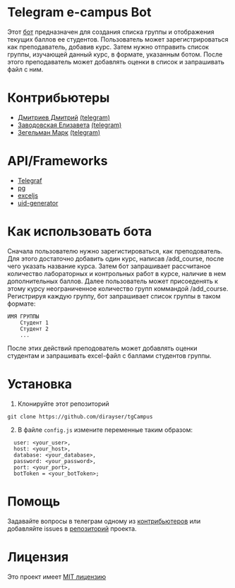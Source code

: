 # Telegram e-campus Bot 
Этот [бот](https://t.me/tgCampus_bot) предназначен для создания списка группы и отображения текущих баллов ее студентов. Пользователь может зарегистрироваться как преподаватель, добавив курс. Затем нужно отправить список группы, изучающей данный курс, в формате, указанным ботом. После этого преподаватель может добавлять оценки в список и запрашивать файл с ним.

# Контрибьютеры
* [Дмитриев Дмитрий](https://github.com/dirayser) [(telegram)](https://t.me/dirayser)
* [Заводовская Елизавета](https://github.com/zavad4) [(telegram)](https://t.me/zavad4)
* [Зегельман Марк](https://github.com/zemark-prog) [(telegram)](https://t.me/zemark_ua)

# API/Frameworks
* [Telegraf](https://telegraf.js.org/#/)
* [pg](https://www.npmjs.com/package/pg)
* [exceljs](https://www.npmjs.com/package/exceljs)
* [uid-generator](https://github.com/uuidjs/uuid)

# Как использовать бота
Сначала пользователю нужно зарегистироваться, как преподователь. Для этого достаточно добавить один курс, написав /add_course, после чего указать название курса. Затем бот запрашивает рассчитаное количество лабораторных и контрольных работ в курсе, наличие в нем дополнительных баллов.
Далее пользователь может присоеденять к этому курсу неограниченное количество групп коммандой /add_course. Регистрируя каждую группу, бот запрашивает список группы в таком формате: 
```
ИМЯ ГРУППЫ
    Студент 1
    Студент 2
    ...
```
После этих действий преподователь может добавлять оценки студентам и запрашивать excel-файл с баллами студентов группы.

# Установка
1. Клонируйте этот репозиторий
```
git clone https://github.com/dirayser/tgCampus
```
2. В файле ```config.js``` измените переменные таким образом: 
```
  user: <your_user>,
  host: <your_host>,
  database: <your_database>,
  password: <your_password>,
  port: <your_port>,
  botToken = <your_botToken>;
```
# Помощь
Задавайте вопросы в телеграм одному из [контрибьютеров](https://github.com/dirayser/tgCampus/blob/master/README.md#%D0%BA%D0%BE%D0%BD%D1%82%D1%80%D0%B8%D0%B1%D1%8C%D1%8E%D1%82%D0%B5%D1%80%D1%8B) или добавляйте issues в [репозиторий](https://github.com/dirayser/tgCampus) проекта.

# Лицензия
Это проект имеет [MIT лицензию](https://github.com/dirayser/tgCampus/blob/master/LICENSE.md)
